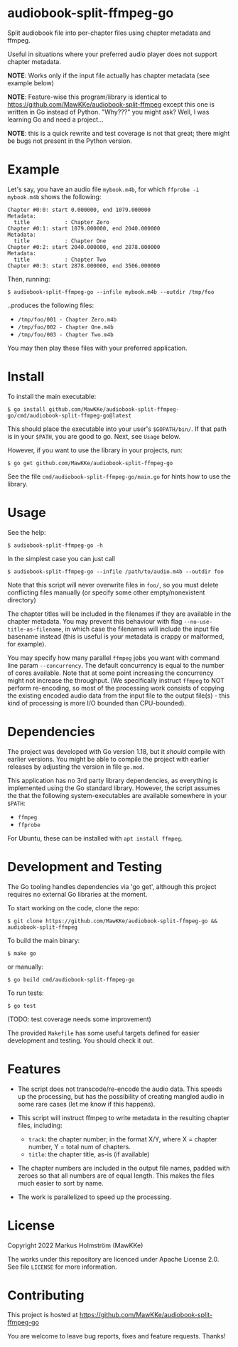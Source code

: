 # audiobook-split-ffmpeg-go

Split audiobook file into per-chapter files using chapter metadata and ffmpeg.

Useful in situations where your preferred audio player does not support chapter metadata.

**NOTE**: Works only if the input file actually has chapter metadata (see example below)

**NOTE**: Feature-wise this program/library is identical to
https://github.com/MawKKe/audiobook-split-ffmpeg except this one is written in
Go instead of Python. "Why???" you might ask? Well, I was learning Go
and need a project...

**NOTE**: this is a quick rewrite and test coverage is not that great; there might be bugs
not present in the Python version.

# Example

Let's say, you have an audio file `mybook.m4b`, for which `ffprobe -i mybook.m4b`
shows the following:

    Chapter #0:0: start 0.000000, end 1079.000000
    Metadata:
      title           : Chapter Zero
    Chapter #0:1: start 1079.000000, end 2040.000000
    Metadata:
      title           : Chapter One
    Chapter #0:2: start 2040.000000, end 2878.000000
    Metadata:
      title           : Chapter Two
    Chapter #0:3: start 2878.000000, end 3506.000000

Then, running:

    $ audiobook-split-ffmpeg-go --infile mybook.m4b --outdir /tmp/foo

..produces the following files:
- `/tmp/foo/001 - Chapter Zero.m4b`
- `/tmp/foo/002 - Chapter One.m4b`
- `/tmp/foo/003 - Chapter Two.m4b`

You may then play these files with your preferred application.

# Install

To install the main executable:

    $ go install github.com/MawKKe/audiobook-split-ffmpeg-go/cmd/audiobook-split-ffmpeg-go@latest

This should place the executable into your user's `$GOPATH/bin/`. If that path is in your `$PATH`,
you are good to go. Next, see `Usage` below.

However, if you want to use the library in your projects, run:

    $ go get github.com/MawKKe/audiobook-split-ffmpeg-go

See the file `cmd/audiobook-split-ffmpeg-go/main.go` for hints how to use the library.

# Usage

See the help:

    $ audiobook-split-ffmpeg-go -h

In the simplest case you can just call

    $ audiobook-split-ffmpeg-go --infile /path/to/audio.m4b --outdir foo

Note that this script will never overwrite files in `foo/`, so you must delete conflicting
files manually (or specify some other empty/nonexistent directory)

The chapter titles will be included in the filenames if they are available in
the chapter metadata. You may prevent this behaviour with flag `--no-use-title-as-filename`,
in which case the filenames will include the input file basename instead (this
is useful is your metadata is crappy or malformed, for example).

You may specify how many parallel `ffmpeg` jobs you want with command line param `--concurrency`.
The default concurrency is equal to the number of cores available. Note that at some point increasing
the concurrency might not increase the throughput. (We specifically instruct `ffmpeg` to NOT perform
re-encoding, so most of the processing work consists of copying the existing encoded audio data from the
input file to the output file(s) - this kind of processing is more I/O bounded than CPU-bounded).

# Dependencies
The project was developed with Go version 1.18, but it *should* compile with earlier versions.
You might be able to compile the project with earlier releases by adjusting the version in file `go.mod`.

This application has no 3rd party library dependencies, as everything is
implemented using the Go standard library. However, the script assumes
the that the following system-executables are available somewhere in your `$PATH`:

- `ffmpeg`
- `ffprobe`

For Ubuntu, these can be installed with `apt install ffmpeg`.

# Development and Testing

The Go tooling handles dependencies via 'go get', although this project
requires no external Go libraries at the moment.

To start working on the code, clone the repo:

    $ git clone https://github.com/MawKKe/audiobook-split-ffmpeg-go && audiobook-split-ffmpeg

To build the main binary:

    $ make go

or manually:

    $ go build cmd/audiobook-split-ffmpeg-go

To run tests:

    $ go test

(TODO: test coverage needs some improvement)

The provided `Makefile` has some useful targets defined for easier development and testing.
You should check it out.

# Features

- The script does not transcode/re-encode the audio data. This speeds up the processing, but has
  the possibility of creating mangled audio in some rare cases (let me know if this happens).

- This script will instruct ffmpeg to write metadata in the resulting chapter files, including:
  - `track`: the chapter number; in the format X/Y, where X = chapter number, Y = total num of chapters.
  - `title`: the chapter title, as-is (if available)

- The chapter numbers are included in the output file names, padded with zeroes so that all
  numbers are of equal length. This makes the files much easier to sort by name.

- The work is parallelized to speed up the processing.

# License

Copyright 2022 Markus Holmström (MawKKe)

The works under this repository are licenced under Apache License 2.0.
See file `LICENSE` for more information.

# Contributing

This project is hosted at https://github.com/MawKKe/audiobook-split-ffmpeg-go

You are welcome to leave bug reports, fixes and feature requests. Thanks!


